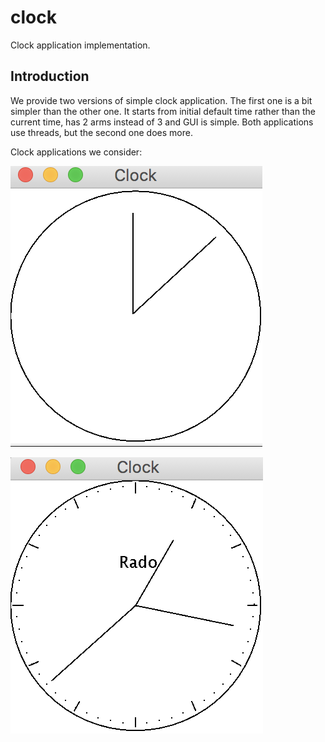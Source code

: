 # clock
Clock application implementation.


## Introduction

We provide two versions of simple clock application. The first one is a bit simpler than the other one. It starts from 
 initial default time rather than the current time, has 2 arms instead of 3 and GUI is simple. Both applications use 
 threads, but the second one does more.
 
Clock applications we consider:

![clock v1](https://github.com/AlbertHambardzumyan/clock/blob/master/doc/clock-v1.png "Clock v1")

![clock v2](https://github.com/AlbertHambardzumyan/clock/blob/master/doc/clock-v2.png "Clock v2")

